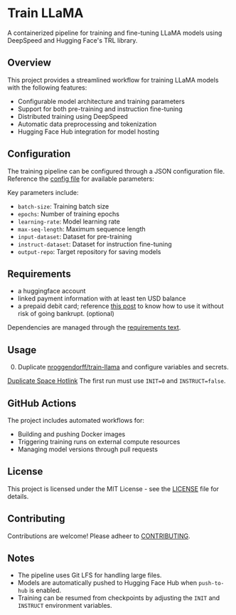 # Train LLaMA

A containerized pipeline for training and fine-tuning LLaMA models using DeepSpeed and Hugging Face's TRL library.

## Overview

This project provides a streamlined workflow for training LLaMA models with the following features:

- Configurable model architecture and training parameters
- Support for both pre-training and instruction fine-tuning
- Distributed training using DeepSpeed
- Automatic data preprocessing and tokenization
- Hugging Face Hub integration for model hosting

## Configuration

The training pipeline can be configured through a JSON configuration file. Reference the [config file](./config.json) for available parameters:

Key parameters include:

- `batch-size`: Training batch size
- `epochs`: Number of training epochs
- `learning-rate`: Model learning rate
- `max-seq-length`: Maximum sequence length
- `input-dataset`: Dataset for pre-training
- `instruct-dataset`: Dataset for instruction fine-tuning
- `output-repo`: Target repository for saving models

## Requirements

- a huggingface account
- linked payment information with at least ten USD balance
- a prepaid debit card; reference [this post](https://huggingface.co/posts/nroggendorff/896561565033687) to know how to use it without risk of going bankrupt. (optional)

Dependencies are managed through the [requirements text](./requirements.txt).

## Usage

0. Duplicate [nroggendorff/train-llama](https://huggingface.co/spaces/nroggendorff/train-llama) and configure variables and secrets.

[Duplicate Space Hotlink](https://huggingface.co/spaces/nroggendorff/train-llama?duplicate=true)
The first run must use `INIT=0` and `INSTRUCT=false`.

## GitHub Actions

The project includes automated workflows for:

- Building and pushing Docker images
- Triggering training runs on external compute resources
- Managing model versions through pull requests

## License

This project is licensed under the MIT License - see the [LICENSE](./LICENSE) file for details.

## Contributing

Contributions are welcome! Please adheer to [CONTRIBUTING](./CONTRIBUTING.md).

## Notes

- The pipeline uses Git LFS for handling large files.
- Models are automatically pushed to Hugging Face Hub when `push-to-hub` is enabled.
- Training can be resumed from checkpoints by adjusting the `INIT` and `INSTRUCT` environment variables.
